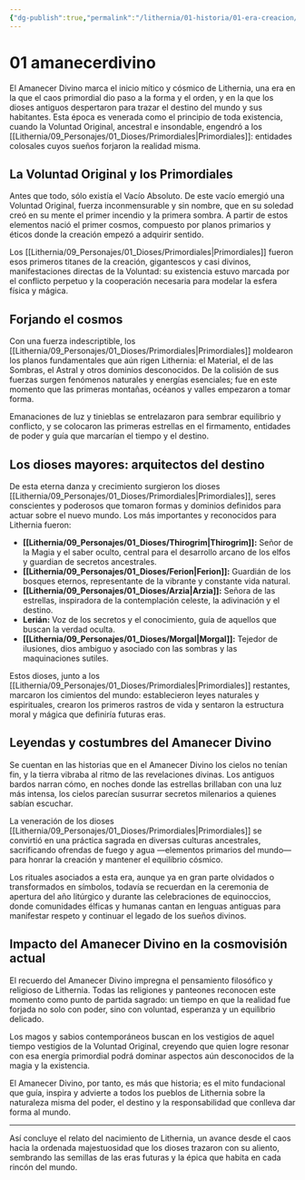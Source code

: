 ```yaml
---
{"dg-publish":true,"permalink":"/lithernia/01-historia/01-era-creacion/01-amanecer-divino/","title":"Amanecer Divino","tags":["lithernia","historia","cosmologia","era"]}
---
```


# 01 amanecerdivino

El Amanecer Divino marca el inicio mítico y cósmico de Lithernia, una era en la que el caos primordial dio paso a la forma y el orden, y en la que los dioses antiguos despertaron para trazar el destino del mundo y sus habitantes. Esta época es venerada como el principio de toda existencia, cuando la Voluntad Original, ancestral e insondable, engendró a los [[Lithernia/09_Personajes/01_Dioses/Primordiales\|Primordiales]]: entidades colosales cuyos sueños forjaron la realidad misma.

## La Voluntad Original y los Primordiales

Antes que todo, sólo existía el Vacío Absoluto. De este vacío emergió una Voluntad Original, fuerza inconmensurable y sin nombre, que en su soledad creó en su mente el primer incendio y la primera sombra. A partir de estos elementos nació el primer cosmos, compuesto por planos primarios y éticos donde la creación empezó a adquirir sentido.

Los [[Lithernia/09_Personajes/01_Dioses/Primordiales\|Primordiales]] fueron esos primeros titanes de la creación, gigantescos y casi divinos, manifestaciones directas de la Voluntad: su existencia estuvo marcada por el conflicto perpetuo y la cooperación necesaria para modelar la esfera física y mágica.

## Forjando el cosmos

Con una fuerza indescriptible, los [[Lithernia/09_Personajes/01_Dioses/Primordiales\|Primordiales]] moldearon los planos fundamentales que aún rigen Lithernia: el Material, el de las Sombras, el Astral y otros dominios desconocidos. De la colisión de sus fuerzas surgen fenómenos naturales y energías esenciales; fue en este momento que las primeras montañas, océanos y valles empezaron a tomar forma.

Emanaciones de luz y tinieblas se entrelazaron para sembrar equilibrio y conflicto, y se colocaron las primeras estrellas en el firmamento, entidades de poder y guía que marcarían el tiempo y el destino.

## Los dioses mayores: arquitectos del destino

De esta eterna danza y crecimiento surgieron los dioses [[Lithernia/09_Personajes/01_Dioses/Primordiales\|Primordiales]], seres conscientes y poderosos que tomaron formas y dominios definidos para actuar sobre el nuevo mundo. Los más importantes y reconocidos para Lithernia fueron:

- **[[Lithernia/09_Personajes/01_Dioses/Thirogrim\|Thirogrim]]:** Señor de la Magia y el saber oculto, central para el desarrollo arcano de los elfos y guardian de secretos ancestrales.
- **[[Lithernia/09_Personajes/01_Dioses/Ferion\|Ferion]]:** Guardián de los bosques eternos, representante de la vibrante y constante vida natural.
- **[[Lithernia/09_Personajes/01_Dioses/Arzia\|Arzia]]:** Señora de las estrellas, inspiradora de la contemplación celeste, la adivinación y el destino.
- **Lerián:** Voz de los secretos y el conocimiento, guía de aquellos que buscan la verdad oculta.
- **[[Lithernia/09_Personajes/01_Dioses/Morgal\|Morgal]]:** Tejedor de ilusiones, dios ambiguo y asociado con las sombras y las maquinaciones sutiles.

Estos dioses, junto a los [[Lithernia/09_Personajes/01_Dioses/Primordiales\|Primordiales]] restantes, marcaron los cimientos del mundo: establecieron leyes naturales y espirituales, crearon los primeros rastros de vida y sentaron la estructura moral y mágica que definiría futuras eras.

## Leyendas y costumbres del Amanecer Divino

Se cuentan en las historias que en el Amanecer Divino los cielos no tenían fin, y la tierra vibraba al ritmo de las revelaciones divinas. Los antiguos bardos narran cómo, en noches donde las estrellas brillaban con una luz más intensa, los cielos parecían susurrar secretos milenarios a quienes sabían escuchar.

La veneración de los dioses [[Lithernia/09_Personajes/01_Dioses/Primordiales\|Primordiales]] se convirtió en una práctica sagrada en diversas culturas ancestrales, sacrificando ofrendas de fuego y agua —elementos primarios del mundo— para honrar la creación y mantener el equilibrio cósmico.

Los rituales asociados a esta era, aunque ya en gran parte olvidados o transformados en símbolos, todavía se recuerdan en la ceremonia de apertura del año litúrgico y durante las celebraciones de equinoccios, donde comunidades élficas y humanas cantan en lenguas antiguas para manifestar respeto y continuar el legado de los sueños divinos.

## Impacto del Amanecer Divino en la cosmovisión actual

El recuerdo del Amanecer Divino impregna el pensamiento filosófico y religioso de Lithernia. Todas las religiones y panteones reconocen este momento como punto de partida sagrado: un tiempo en que la realidad fue forjada no solo con poder, sino con voluntad, esperanza y un equilibrio delicado.

Los magos y sabios contemporáneos buscan en los vestigios de aquel tiempo vestigios de la Voluntad Original, creyendo que quien logre resonar con esa energía primordial podrá dominar aspectos aún desconocidos de la magia y la existencia.

El Amanecer Divino, por tanto, es más que historia; es el mito fundacional que guía, inspira y advierte a todos los pueblos de Lithernia sobre la naturaleza misma del poder, el destino y la responsabilidad que conlleva dar forma al mundo.

---

Así concluye el relato del nacimiento de Lithernia, un avance desde el caos hacia la ordenada majestuosidad que los dioses trazaron con su aliento, sembrando las semillas de las eras futuras y la épica que habita en cada rincón del mundo.